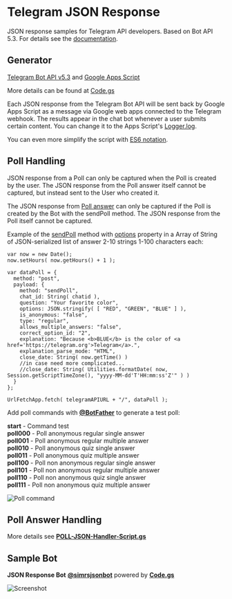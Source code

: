 # Telegram JSON Response

JSON response samples for Telegram API developers. Based on Bot API 5.3. For details see the [documentation](https://core.telegram.org/bots/api).

## Generator

[Telegram Bot API v5.3](https://core.telegram.org/bots/api) and [Google Apps Script](https://developers.google.com/apps-script)

More details can be found at [Code.gs](https://github.com/silikidi/Telegram-JSON-Response/blob/main/Code.gs)

Each JSON response from the Telegram Bot API will be sent back by Google Apps Script as a message via Google web apps connected to the Telegram webhook. The results appear in the chat bot whenever a user submits certain content. You can change it to the Apps Script's [Logger.log](https://developers.google.com/apps-script/reference/base/logger).

You can even more simplify the script with [ES6 notation](https://scotch.io/bar-talk/five-things-you-can-use-in-es6-today).

## Poll Handling

JSON response from a Poll can only be captured when the Poll is created by the user. The JSON response from the Poll answer itself cannot be captured, but instead sent to the User who created it.

The JSON response from [Poll answer](https://core.telegram.org/bots/api#pollanswer) can only be captured if the Poll is created by the Bot with the sendPoll method. The JSON response from the Poll itself cannot be captured.

Example of the [sendPoll](https://core.telegram.org/bots/api#sendpoll) method with [options](https://core.telegram.org/bots/api#polloption) property in a Array of String of JSON-serialized list of answer 2-10 strings 1-100 characters each:

```
var now = new Date();
now.setHours( now.getHours() + 1 );

var dataPoll = {
  method: "post",
  payload: {
    method: "sendPoll",
    chat_id: String( chatid ),
    question: "Your favorite color",
    options: JSON.stringify( [ "RED", "GREEN", "BLUE" ] ),
    is_anonymous: "false",
    type: "regular",
    allows_multiple_answers: "false",
    correct_option_id: "2",
    explanation: "Because <b>BLUE</b> is the color of <a href='https://telegram.org'>Telegram</a>.",
    explanation_parse_mode: "HTML",
    close_date: String( now.getTime() )
    //in case need more complicated...
    //close_date: String( Utilities.formatDate( now, Session.getScriptTimeZone(), "yyyy-MM-dd'T'HH:mm:ss'Z'" ) )
  }
};

UrlFetchApp.fetch( telegramAPIURL + "/", dataPoll );
```

Add poll commands with [**@BotFather**](https://t.me/BotFather) to generate a test poll:

**start** - Command test  
**poll000** - Poll anonymous regular single answer  
**poll001** - Poll anonymous regular multiple answer  
**poll010** - Poll anonymous quiz single answer  
**poll011** - Poll anonymous quiz multiple answer  
**poll100** - Poll non anonymous regular single answer  
**poll101** - Poll non anonymous regular multiple answer  
**poll110** - Poll non anonymous quiz single answer  
**poll111** - Poll non anonymous quiz multiple answer


![Poll command](https://blogger.googleusercontent.com/img/a/AVvXsEgeT29j3y02DQOr446_iNlt3mz2v7uxINno9A_gcugluLeWfQ5lVPaDnxVNWkVrPJoVmA23RS9c8UR7Dy5uufqKN1zsywFmPf-XiTXefu4ec1iCaOD6-7Rs33uc5qLOjMSUigil2ArTExPk5gcUrgEGwelGghbIY0WqZDr5Xq1Xx6BhifrwJM5ZIDv-EQ=s0)

## Poll Answer Handling

More details see [**POLL-JSON-Handler-Script.gs**](https://github.com/silikidi/Telegram-JSON-Response/blob/main/POLL-JSON-Handler-Script.gs)

## Sample Bot

**JSON Response Bot** [**@simrsjsonbot**](https://t.me/simrsjsonbot) powered by [**Code.gs**](https://github.com/silikidi/Telegram-JSON-Response/blob/main/Code.gs)

![Screenshot](https://blogger.googleusercontent.com/img/a/AVvXsEjqR5r9uI5VdozdnIqz6HaYPRBkWQFBkpTyfXmAWQ-ptDbFliRBZF66Wt7FIz6IkfPSois7pxC7rYJSLGTEMYAwSPDwyx7TnxupHGgYw_fQV6vJTI8NLkPpw0oMu0NkCZhlQmcQh3WWORgIFxfg39kf7F0MXivGtvsdST1wl1OrfToSIiZoqhou7tZatQ=s0)
